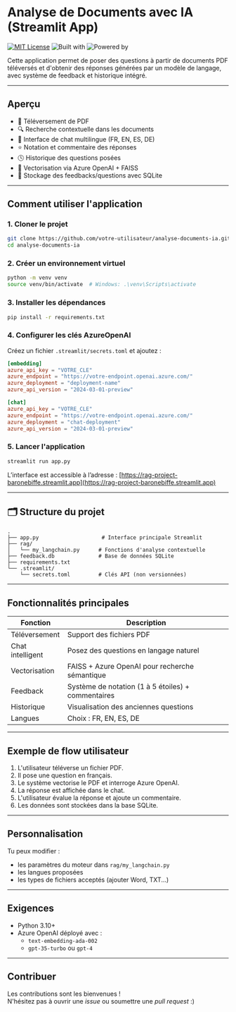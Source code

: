 # Analyse de Documents avec IA (Streamlit App)

[![MIT License](https://img.shields.io/badge/License-MIT-green.svg)](LICENSE)
![Built with](https://img.shields.io/badge/Built_with-Streamlit-blue)
![Powered by](https://img.shields.io/badge/Powered_by-Azure_OpenAI-orange)

Cette application permet de poser des questions à partir de documents PDF téléversés et d'obtenir des réponses générées par un modèle de langage, avec système de feedback et historique intégré.

---

## Aperçu

- 📁 Téléversement de PDF
- 🔍 Recherche contextuelle dans les documents
- 💬 Interface de chat multilingue (FR, EN, ES, DE)
- ⭐ Notation et commentaire des réponses
- 🕓 Historique des questions posées
- 🧠 Vectorisation via Azure OpenAI + FAISS
- 💃️ Stockage des feedbacks/questions avec SQLite

---

## Comment utiliser l'application

### 1. Cloner le projet

```bash
git clone https://github.com/votre-utilisateur/analyse-documents-ia.git
cd analyse-documents-ia
```

### 2. Créer un environnement virtuel

```bash
python -m venv venv
source venv/bin/activate  # Windows: .\venv\Scripts\activate
```

### 3. Installer les dépendances

```bash
pip install -r requirements.txt
```

### 4. Configurer les clés AzureOpenAI

Créez un fichier `.streamlit/secrets.toml` et ajoutez :

```toml
[embedding]
azure_api_key = "VOTRE_CLE"
azure_endpoint = "https://votre-endpoint.openai.azure.com/"
azure_deployment = "deployment-name"
azure_api_version = "2024-03-01-preview"

[chat]
azure_api_key = "VOTRE_CLE"
azure_endpoint = "https://votre-endpoint.openai.azure.com/"
azure_deployment = "chat-deployment"
azure_api_version = "2024-03-01-preview"
```

### 5. Lancer l'application

```bash
streamlit run app.py
```

L’interface est accessible à l’adresse : [https://rag-project-baronebiffe.streamlit.app](https://rag-project-baronebiffe.streamlit.app)

---

## 🗂 Structure du projet

```
.
├── app.py                    # Interface principale Streamlit
├── rag/
│   └── my_langchain.py      # Fonctions d'analyse contextuelle
├── feedback.db              # Base de données SQLite
├── requirements.txt
└── .streamlit/
    └── secrets.toml         # Clés API (non versionnées)
```

---

## Fonctionnalités principales

| Fonction                   | Description                                        |
|---------------------------|----------------------------------------------------|
|  Téléversement          | Support des fichiers PDF                          |
|  Chat intelligent       | Posez des questions en langage naturel            |
|  Vectorisation          | FAISS + Azure OpenAI pour recherche sémantique    |
|  Feedback                | Système de notation (1 à 5 étoiles) + commentaires|
|  Historique              | Visualisation des anciennes questions             |
|  Langues                | Choix : FR, EN, ES, DE                            |

---

##  Exemple de flow utilisateur

1. L'utilisateur téléverse un fichier PDF.
2. Il pose une question en français.
3. Le système vectorise le PDF et interroge Azure OpenAI.
4. La réponse est affichée dans le chat.
5. L'utilisateur évalue la réponse et ajoute un commentaire.
6. Les données sont stockées dans la base SQLite.

---

##  Personnalisation

Tu peux modifier :
- les paramètres du moteur dans `rag/my_langchain.py`
- les langues proposées
- les types de fichiers acceptés (ajouter Word, TXT...)

---

##  Exigences

- Python 3.10+
- Azure OpenAI déployé avec :
  - `text-embedding-ada-002`
  - `gpt-35-turbo` ou `gpt-4`

---

##  Contribuer

Les contributions sont les bienvenues !  
N'hésitez pas à ouvrir une *issue* ou soumettre une *pull request* :)

